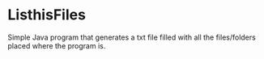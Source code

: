 # ListhisFiles
Simple Java program that generates a txt file filled with all the files/folders placed where the program is.
